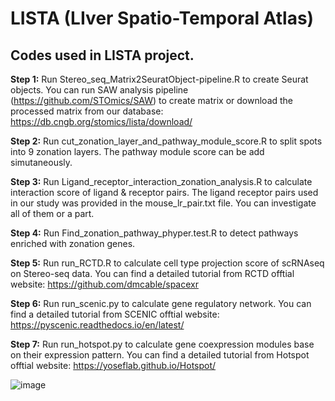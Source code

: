 # LISTA (LIver Spatio-Temporal Atlas)
## Codes used in LISTA project.

**Step 1:** Run Stereo_seq_Matrix2SeuratObject-pipeline.R to create Seurat objects. You can run SAW analysis pipeline (https://github.com/STOmics/SAW) to create matrix or download the processed matrix from our database: https://db.cngb.org/stomics/lista/download/

**Step 2:** Run cut_zonation_layer_and_pathway_module_score.R to split spots into 9 zonation layers. The pathway module score can be add simutaneously. 

**Step 3:** Run Ligand_receptor_interaction_zonation_analysis.R to calculate interaction score of ligand & receptor pairs. The ligand receptor pairs used in our study was provided in the mouse_lr_pair.txt file. You can investigate all of them or a part.

**Step 4:** Run Find_zonation_pathway_phyper.test.R to detect pathways enriched with zonation genes.

**Step 5:** Run run_RCTD.R to calculate cell type projection score of scRNAseq on Stereo-seq data. You can find a detailed tutorial from RCTD offtial website: https://github.com/dmcable/spacexr

**Step 6:** Run run_scenic.py to calculate gene regulatory network. You can find a detailed tutorial from SCENIC offtial website: https://pyscenic.readthedocs.io/en/latest/

**Step 7:** Run run_hotspot.py to calculate gene coexpression modules base on their expression pattern. You can find a detailed tutorial from Hotspot offtial website: https://yoseflab.github.io/Hotspot/

![image](https://github.com/haoshijie13/LISTA/assets/59014440/92db2bcd-39fd-4bbb-906c-ed2e4b0f0e5c)
